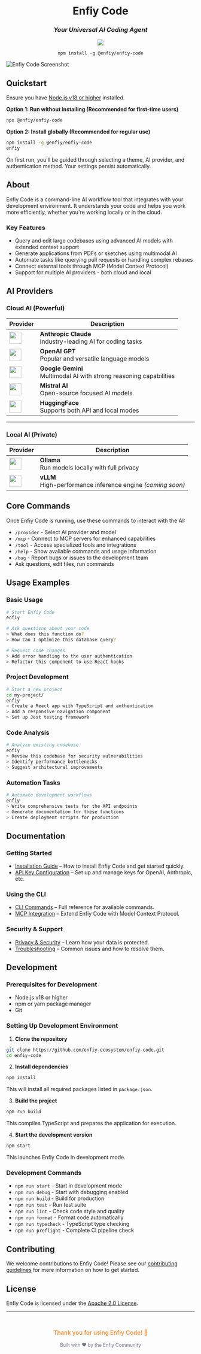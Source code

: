 <div align="center">

# Enfiy Code

### *Your Universal AI Coding Agent*

<img src="https://skillicons.dev/icons?i=npm,nodejs,windows,linux,apple,ubuntu" />

<p align="center"><code>npm install -g @enfiy/enfiy-code</code></p>

</div>

![Enfiy Code Screenshot](./docs/assets/enfiy-cli-screenshot.png)

## Quickstart

Ensure you have [Node.js v18 or higher](https://nodejs.org/en/download) installed.

**Option 1: Run without installing (Recommended for first-time users)**
```bash
npx @enfiy/enfiy-code
```

**Option 2: Install globally (Recommended for regular use)**
```bash
npm install -g @enfiy/enfiy-code
enfiy
```

On first run, you'll be guided through selecting a theme, AI provider, and authentication method. Your settings persist automatically.

## About

Enfiy Code is a command-line AI workflow tool that integrates with your development environment. It understands your code and helps you work more efficiently, whether you're working locally or in the cloud.

### Key Features

- Query and edit large codebases using advanced AI models with extended context support
- Generate applications from PDFs or sketches using multimodal AI
- Automate tasks like querying pull requests or handling complex rebases
- Connect external tools through MCP (Model Context Protocol)
- Support for multiple AI providers - both cloud and local

## AI Providers

### Cloud AI (Powerful)

| Provider | Description |
|---------|-------------|
| <img src="./docs/assets/provider/provider-anthropic-claude.png" width="32" /> | **Anthropic Claude**<br>Industry-leading AI for coding tasks |
| <img src="./docs/assets/provider/provider-openai-gpt.png" width="32" /> | **OpenAI GPT**<br>Popular and versatile language models |
| <img src="./docs/assets/provider/provider-google-gemini.png" width="32" /> | **Google Gemini**<br>Multimodal AI with strong reasoning capabilities |
| <img src="./docs/assets/provider/provider-mistral-ai.png" width="32" /> | **Mistral AI**<br>Open-source focused AI models |
| <img src="./docs/assets/provider/provider-huggingface.png" width="32" /> | **HuggingFace**<br>Supports both API and local modes |

---

### Local AI (Private)

| Provider | Description |
|---------|-------------|
| <img src="./docs/assets/provider/provider-ollama.png" width="32" /> | **Ollama**<br>Run models locally with full privacy |
| <img src="./docs/assets/provider/provider-vllm.png" width="32" /> | **vLLM**<br>High-performance inference engine *(coming soon)* |


## Core Commands

Once Enfiy Code is running, use these commands to interact with the AI:

- `/provider` - Select AI provider and model
- `/mcp` - Connect to MCP servers for enhanced capabilities  
- `/tool` - Access specialized tools and integrations
- `/help` - Show available commands and usage information
- `/bug` - Report bugs or issues to the development team
- Ask questions, edit files, run commands

## Usage Examples

### Basic Usage
```bash
# Start Enfiy Code
enfiy

# Ask questions about your code
> What does this function do?
> How can I optimize this database query?

# Request code changes
> Add error handling to the user authentication
> Refactor this component to use React hooks
```

### Project Development
```bash
# Start a new project
cd my-project/
enfiy
> Create a React app with TypeScript and authentication
> Add a responsive navigation component
> Set up Jest testing framework
```

### Code Analysis
```bash
# Analyze existing codebase
enfiy
> Review this codebase for security vulnerabilities
> Identify performance bottlenecks
> Suggest architectural improvements
```

### Automation Tasks
```bash
# Automate development workflows
enfiy
> Write comprehensive tests for the API endpoints
> Generate documentation for these functions
> Create deployment scripts for production
```

## Documentation

### Getting Started
- [Installation Guide](./docs/installation.md) – How to install Enfiy Code and get started quickly.
- [API Key Configuration](./docs/api-configuration.md) – Set up and manage keys for OpenAI, Anthropic, etc.

### Using the CLI
- [CLI Commands](./docs/cli/commands.md) – Full reference for available commands.
- [MCP Integration](./docs/mcp-integration.md) – Extend Enfiy Code with Model Context Protocol.

### Security & Support
- [Privacy & Security](./docs/privacy-security.md) – Learn how your data is protected.
- [Troubleshooting](./docs/troubleshooting.md) – Common issues and how to resolve them.

## Development

### Prerequisites for Development
- Node.js v18 or higher
- npm or yarn package manager
- Git

### Setting Up Development Environment

1. **Clone the repository**
```bash
git clone https://github.com/enfiy-ecosystem/enfiy-code.git
cd enfiy-code
```

2. **Install dependencies**
```bash
npm install
```
This will install all required packages listed in `package.json`.

3. **Build the project**
```bash
npm run build
```
This compiles TypeScript and prepares the application for execution.

4. **Start the development version**
```bash
npm start
```
This launches Enfiy Code in development mode.

### Development Commands

- `npm run start` - Start in development mode
- `npm run debug` - Start with debugging enabled
- `npm run build` - Build for production
- `npm run test` - Run test suite
- `npm run lint` - Check code style and quality
- `npm run format` - Format code automatically
- `npm run typecheck` - TypeScript type checking
- `npm run preflight` - Complete CI pipeline check

## Contributing

We welcome contributions to Enfiy Code! Please see our [contributing guidelines](./CONTRIBUTING.md) for more information on how to get started.

## License

Enfiy Code is licensed under the [Apache 2.0 License](./LICENSE).

---

<div align="center">
  <br>
  <p style="color: #fb923c; font-size: 1.1em; font-weight: 600;">
    Thank you for using Enfiy Code! 🧡
  </p>
  <p style="color: #6b7280; font-size: 0.9em;">
    Built with ❤️ by the Enfiy Community
  </p>
  <br>
</div>